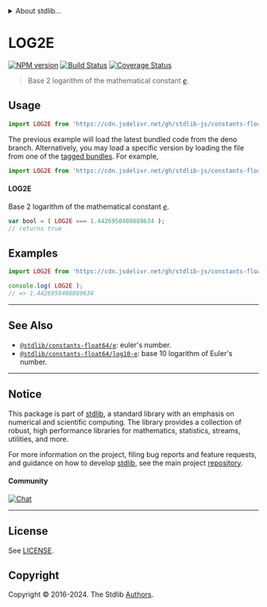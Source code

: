 <!--

@license Apache-2.0

Copyright (c) 2018 The Stdlib Authors.

Licensed under the Apache License, Version 2.0 (the "License");
you may not use this file except in compliance with the License.
You may obtain a copy of the License at

   http://www.apache.org/licenses/LICENSE-2.0

Unless required by applicable law or agreed to in writing, software
distributed under the License is distributed on an "AS IS" BASIS,
WITHOUT WARRANTIES OR CONDITIONS OF ANY KIND, either express or implied.
See the License for the specific language governing permissions and
limitations under the License.

-->


<details>
  <summary>
    About stdlib...
  </summary>
  <p>We believe in a future in which the web is a preferred environment for numerical computation. To help realize this future, we've built stdlib. stdlib is a standard library, with an emphasis on numerical and scientific computation, written in JavaScript (and C) for execution in browsers and in Node.js.</p>
  <p>The library is fully decomposable, being architected in such a way that you can swap out and mix and match APIs and functionality to cater to your exact preferences and use cases.</p>
  <p>When you use stdlib, you can be absolutely certain that you are using the most thorough, rigorous, well-written, studied, documented, tested, measured, and high-quality code out there.</p>
  <p>To join us in bringing numerical computing to the web, get started by checking us out on <a href="https://github.com/stdlib-js/stdlib">GitHub</a>, and please consider <a href="https://opencollective.com/stdlib">financially supporting stdlib</a>. We greatly appreciate your continued support!</p>
</details>

# LOG2E

[![NPM version][npm-image]][npm-url] [![Build Status][test-image]][test-url] [![Coverage Status][coverage-image]][coverage-url] <!-- [![dependencies][dependencies-image]][dependencies-url] -->

> Base 2 logarithm of the mathematical constant [_e_][eulers-number].



<section class="usage">

## Usage

```javascript
import LOG2E from 'https://cdn.jsdelivr.net/gh/stdlib-js/constants-float64-log2-e@deno/mod.js';
```
The previous example will load the latest bundled code from the deno branch. Alternatively, you may load a specific version by loading the file from one of the [tagged bundles](https://github.com/stdlib-js/constants-float64-log2-e/tags). For example,

```javascript
import LOG2E from 'https://cdn.jsdelivr.net/gh/stdlib-js/constants-float64-log2-e@v0.2.2-deno/mod.js';
```

#### LOG2E

Base 2 logarithm of the mathematical constant [_e_][eulers-number].

```javascript
var bool = ( LOG2E === 1.4426950408889634 );
// returns true
```

</section>

<!-- /.usage -->

<section class="examples">

## Examples

<!-- TODO: better example -->

<!-- eslint no-undef: "error" -->

```javascript
import LOG2E from 'https://cdn.jsdelivr.net/gh/stdlib-js/constants-float64-log2-e@deno/mod.js';

console.log( LOG2E );
// => 1.4426950408889634
```

</section>

<!-- /.examples -->

<!-- C interface documentation. -->



<!-- Section for related `stdlib` packages. Do not manually edit this section, as it is automatically populated. -->

<section class="related">

* * *

## See Also

-   <span class="package-name">[`@stdlib/constants-float64/e`][@stdlib/constants/float64/e]</span><span class="delimiter">: </span><span class="description">euler's number.</span>
-   <span class="package-name">[`@stdlib/constants-float64/log10-e`][@stdlib/constants/float64/log10-e]</span><span class="delimiter">: </span><span class="description">base 10 logarithm of Euler's number.</span>

</section>

<!-- /.related -->

<!-- Section for all links. Make sure to keep an empty line after the `section` element and another before the `/section` close. -->


<section class="main-repo" >

* * *

## Notice

This package is part of [stdlib][stdlib], a standard library with an emphasis on numerical and scientific computing. The library provides a collection of robust, high performance libraries for mathematics, statistics, streams, utilities, and more.

For more information on the project, filing bug reports and feature requests, and guidance on how to develop [stdlib][stdlib], see the main project [repository][stdlib].

#### Community

[![Chat][chat-image]][chat-url]

---

## License

See [LICENSE][stdlib-license].


## Copyright

Copyright &copy; 2016-2024. The Stdlib [Authors][stdlib-authors].

</section>

<!-- /.stdlib -->

<!-- Section for all links. Make sure to keep an empty line after the `section` element and another before the `/section` close. -->

<section class="links">

[npm-image]: http://img.shields.io/npm/v/@stdlib/constants-float64-log2-e.svg
[npm-url]: https://npmjs.org/package/@stdlib/constants-float64-log2-e

[test-image]: https://github.com/stdlib-js/constants-float64-log2-e/actions/workflows/test.yml/badge.svg?branch=v0.2.2
[test-url]: https://github.com/stdlib-js/constants-float64-log2-e/actions/workflows/test.yml?query=branch:v0.2.2

[coverage-image]: https://img.shields.io/codecov/c/github/stdlib-js/constants-float64-log2-e/main.svg
[coverage-url]: https://codecov.io/github/stdlib-js/constants-float64-log2-e?branch=main

<!--

[dependencies-image]: https://img.shields.io/david/stdlib-js/constants-float64-log2-e.svg
[dependencies-url]: https://david-dm.org/stdlib-js/constants-float64-log2-e/main

-->

[chat-image]: https://img.shields.io/gitter/room/stdlib-js/stdlib.svg
[chat-url]: https://app.gitter.im/#/room/#stdlib-js_stdlib:gitter.im

[stdlib]: https://github.com/stdlib-js/stdlib

[stdlib-authors]: https://github.com/stdlib-js/stdlib/graphs/contributors

[umd]: https://github.com/umdjs/umd
[es-module]: https://developer.mozilla.org/en-US/docs/Web/JavaScript/Guide/Modules

[deno-url]: https://github.com/stdlib-js/constants-float64-log2-e/tree/deno
[deno-readme]: https://github.com/stdlib-js/constants-float64-log2-e/blob/deno/README.md
[umd-url]: https://github.com/stdlib-js/constants-float64-log2-e/tree/umd
[umd-readme]: https://github.com/stdlib-js/constants-float64-log2-e/blob/umd/README.md
[esm-url]: https://github.com/stdlib-js/constants-float64-log2-e/tree/esm
[esm-readme]: https://github.com/stdlib-js/constants-float64-log2-e/blob/esm/README.md
[branches-url]: https://github.com/stdlib-js/constants-float64-log2-e/blob/main/branches.md

[stdlib-license]: https://raw.githubusercontent.com/stdlib-js/constants-float64-log2-e/main/LICENSE

[eulers-number]: https://en.wikipedia.org/wiki/E_%28mathematical_constant%29

<!-- <related-links> -->

[@stdlib/constants/float64/e]: https://github.com/stdlib-js/constants-float64-e/tree/deno

[@stdlib/constants/float64/log10-e]: https://github.com/stdlib-js/constants-float64-log10-e/tree/deno

<!-- </related-links> -->

</section>

<!-- /.links -->
